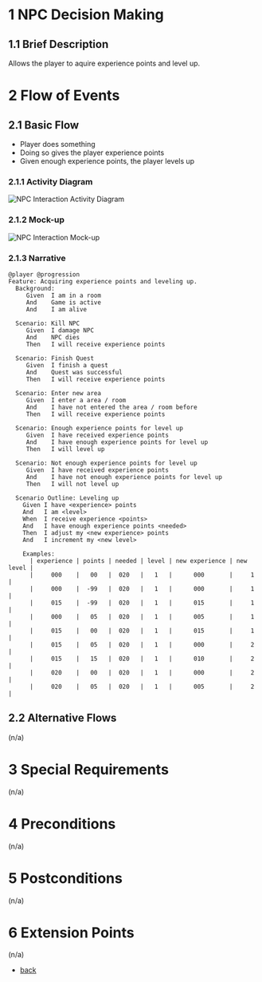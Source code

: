 # 1 NPC Decision Making

## 1.1 Brief Description
Allows the player to aquire experience points and level up. 

# 2 Flow of Events
## 2.1 Basic Flow
- Player does something
- Doing so gives the player experience points
- Given enough experience points, the player levels up

### 2.1.1 Activity Diagram
![NPC Interaction Activity Diagram](https://albgei.github.io/gamedevs/UCs/UC5%20Activity%20Diagram.png)

### 2.1.2 Mock-up
![NPC Interaction Mock-up](https://albgei.github.io/gamedevs/UCs/UC5%20Mark-up.jpg)

### 2.1.3 Narrative
```gherkin
@player @progression
Feature: Acquiring experience points and leveling up.
  Background:
     Given  I am in a room
     And    Game is active
     And    I am alive
     
  Scenario: Kill NPC
     Given  I damage NPC
     And    NPC dies
     Then   I will receive experience points
     
  Scenario: Finish Quest
     Given  I finish a quest
     And    Quest was successful
     Then   I will receive experience points
     
  Scenario: Enter new area
     Given  I enter a area / room
     And    I have not entered the area / room before
     Then   I will receive experience points

  Scenario: Enough experience points for level up
     Given  I have received experience points
     And    I have enough experience points for level up
     Then   I will level up

  Scenario: Not enough experience points for level up
     Given  I have received experience points
     And    I have not enough experience points for level up
     Then   I will not level up
     
  Scenario Outline: Leveling up
    Given I have <experience> points
    And   I am <level>
    When  I receive experience <points>
    And   I have enough experience points <needed>
    Then  I adjust my <new experience> points
    And   I increment my <new level>

    Examples: 
      | experience | points | needed | level | new experience | new level |
      |     000    |   00   |  020   |   1   |      000       |     1     |
      |     000    |  -99   |  020   |   1   |      000       |     1     |
      |     015    |  -99   |  020   |   1   |      015       |     1     |
      |     000    |   05   |  020   |   1   |      005       |     1     |
      |     015    |   00   |  020   |   1   |      015       |     1     |
      |     015    |   05   |  020   |   1   |      000       |     2     |
      |     015    |   15   |  020   |   1   |      010       |     2     |
      |     020    |   00   |  020   |   1   |      000       |     2     |
      |     020    |   05   |  020   |   1   |      005       |     2     |
```

## 2.2 Alternative Flows
(n/a)

# 3 Special Requirements
(n/a)

# 4 Preconditions
(n/a)

# 5 Postconditions
(n/a)
 
# 6 Extension Points
(n/a)

- [back](https://albgei.github.io/gamedevs/blog-2021-10-28)




<script src="https://utteranc.es/client.js"
        repo="albgei/gamedevs"
        issue-term="pathname"
        label="commentary_"
        theme="github-dark"
        crossorigin="anonymous"
        async>
